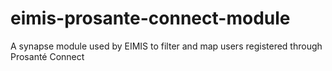 # eimis-prosante-connect-module
A synapse module used by EIMIS to filter and map users registered through Prosanté Connect
